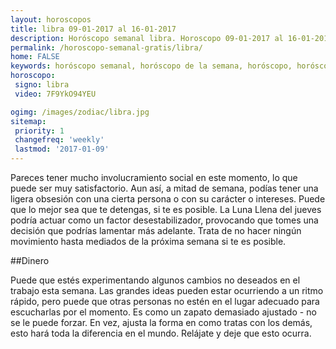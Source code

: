 ```yaml
---
layout: horoscopos
title: libra 09-01-2017 al 16-01-2017 
description: Horóscopo semanal libra. Horoscopo 09-01-2017 al 16-01-2017. Horoscopos univision gratis
permalink: /horoscopo-semanal-gratis/libra/
home: FALSE
keywords: horóscopo semanal, horóscopo de la semana, horóscopo, horóscopo gratis,horóscopos, horóscopo esperanza gracia, horoscopos libra la semana, horóscopos gratis, Tarot, Astrologia, Zodíaco, libra, horoscopo gratis
horoscopo:
 signo: libra
 video: 7F9YkO94YEU

ogimg: /images/zodiac/libra.jpg
sitemap:
 priority: 1
 changefreq: 'weekly'
 lastmod: '2017-01-09'
---
```



Pareces tener mucho involucramiento social en este momento, lo que puede ser muy satisfactorio. Aun así, a mitad de semana, podías tener una ligera obsesión con una cierta persona o con su carácter o intereses. Puede que lo mejor sea que te detengas, si te es posible. La Luna Llena del jueves podría actuar como un factor desestabilizador, provocando que tomes una decisión que podrías lamentar más adelante. Trata de no hacer ningún movimiento hasta mediados de la próxima semana si te es posible.

##Dinero

Puede que estés experimentando algunos cambios no deseados en el trabajo esta semana. Las grandes ideas pueden estar ocurriendo a un ritmo rápido, pero puede que otras personas no estén en el lugar adecuado para escucharlas por el momento. Es como un zapato demasiado ajustado - no se le puede forzar. En vez, ajusta la forma en como tratas con los demás, esto hará toda la diferencia en el mundo. Relájate y deje que esto ocurra.